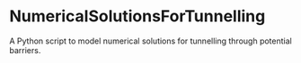 # NumericalSolutionsForTunnelling
A Python script to model numerical solutions for tunnelling through potential barriers.
